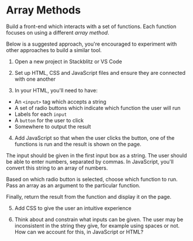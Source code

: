 # Array Methods

Build a front-end which interacts with a set of functions. Each function focuses on using a different _array method_.

Below is a suggested approach, you're encouraged to experiment with other approaches to build a similar tool.

1. Open a new project in Stackblitz or VS Code

2. Set up HTML, CSS and JavaScript files and ensure they are connected with one another

3. In your HTML, you'll need to have:

- An `<input>` tag which accepts a string
- A set of radio buttons which indicate which function the user will run
- Labels for each `input`
- A `button` for the user to click
- Somewhere to output the result

4. Add JavaScript so that when the user clicks the button, one of the functions is run and the result is shown on the page.

The input should be given in the first input box as a string. The user should be able to enter numbers, separated by commas. In JavaScript, you'll convert this string to an array of numbers.

Based on which radio button is selected, choose which function to run. Pass an array as an argument to the particular function.

Finally, return the result from the function and display it on the page.

5. Add CSS to give the user an intuitive experience

6. Think about and constrain what inputs can be given. The user may be inconsistent in the string they give, for example using spaces or not. How can we account for this, in JavaScript or HTML?
